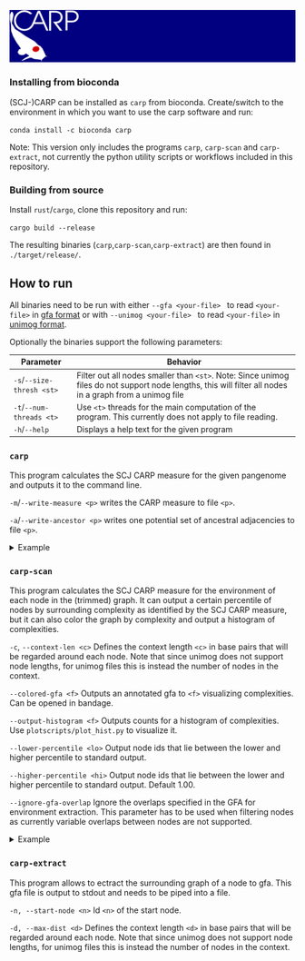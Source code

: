 ![CARP LOGO](carptrace_banner.svg)

### Installing from bioconda

(SCJ-)CARP can be installed as `carp` from bioconda. Create/switch to the environment in which you want to use the carp software and run:

`conda install -c bioconda carp`

Note: This version only includes the programs `carp`, `carp-scan` and `carp-extract`, not currently the python utility scripts or workflows included in this repository.

### Building from source

Install `rust`/`cargo`, clone this repository and run:

`cargo build --release`

The resulting binaries (`carp`,`carp-scan`,`carp-extract`) are then found in `./target/release/`.

## How to run


All binaries need to be run with either `--gfa <your-file> ` to read `<your-file>` in [gfa format](https://github.com/GFA-spec/GFA-spec/blob/master/GFA1.md) or with `--unimog <your-file> ` to read `<your-file>` in [unimog format](https://bibiserv.cebitec.uni-bielefeld.de/dcj).


Optionally the binaries support the following parameters:

| Parameter | Behavior |
| ------ | ------ |
| `-s`/`--size-thresh <st>`| Filter out all nodes smaller than `<st>`. Note: Since unimog files do not support node lengths, this will filter all nodes in a graph from a unimog file |
| `-t`/`--num-threads <t>`       | Use `<t>` threads for the main computation of the program. This currently does not apply to file reading.       |
| `-h`/`--help`       | Displays a help text for the given program |

### `carp`

This program calculates the SCJ CARP measure for the given pangenome and outputs it to the command line. 

`-m`/`--write-measure <p>` writes the CARP measure to file `<p>`.

`-a`/`--write-ancestor <p>`  writes one potential set of  ancestral adjacencies to file `<p>`.

<details><summary>Example</summary>

`carp --gfa testfiles/test_ypestis.gfa -t 4 -m test_measure.txt -s 100 -a test_ancestor.txt`

</details>

### `carp-scan`

This program calculates the SCJ CARP measure for the environment of each node in the (trimmed) graph.
It can output a certain percentile of nodes by surrounding complexity as identified by the SCJ CARP measure, but it can also color the graph by complexity and output a histogram of complexities.

`-c`, `--context-len <c>` Defines the context length `<c>` in base pairs that will be regarded around each node. Note that since unimog does not support node lengths, for unimog files this is instead the number of nodes in the context.

`--colored-gfa <f>`         Outputs an annotated gfa to `<f>` visualizing complexities. Can be opened in bandage.

`--output-histogram <f>`    Outputs counts for a histogram of complexities. Use `plotscripts/plot_hist.py` to visualize it.

`--lower-percentile <lo>`   Output node ids that lie between the lower and higher percentile to standard output.

`--higher-percentile <hi>`  Output node ids that lie between the lower and higher percentile to standard output. Default 1.00.

`--ignore-gfa-overlap`      Ignore the overlaps specified in the GFA for environment extraction. This parameter has to be used when filtering nodes as currently variable overlaps between nodes are not supported.

<details><summary>Example</summary>

`carp-scan --gfa testfiles/test_ypestis.gfa -t 4  --context-len 2000 --lower-percentile 0.49 --higher-percentile 0.51 --output-histogram test.hist --colored-gfa test_colored.gfa  > test_average_nodes.txt `

View the histogram with: ` python3 plotscripts/plot_hist.py test.hist  --num-buckets 1000`

Open `test_colored.gfa` in bandage for a visualization of node complexities.

Use `python3 plotscripts/gradient.py test_colored.gfa` to obtain the color gradient used in the gfa file to color the nodes in bandage.
</details>

### `carp-extract`

This program allows to ectract the surrounding graph of a node to gfa. This gfa file is output to stdout and needs to be piped into a file.

`-n, --start-node <n>`    Id `<n>` of the start node.

`-d, --max-dist <d>`    Defines the context length `<d>` in base pairs that will be regarded around each node. Note that since unimog does not support node lengths, for unimog files this is instead the number of nodes in the context.


